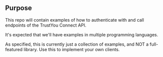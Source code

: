 Purpose
-------
This repo will contain examples of how to authenticate with and call endpoints of the TrustYou Connect API.

It's expected that we'll have examples in multiple programming languages.

As specified, this is currently just a collection of examples, and NOT a full-featured library.
Use this to implement your own clients.